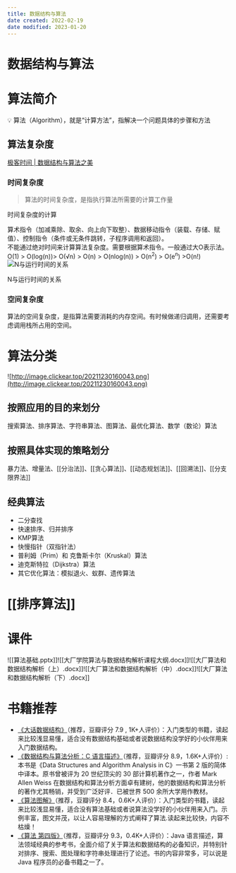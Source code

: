 ```yaml
---
title: 数据结构与算法
date created: 2022-02-19
date modified: 2023-01-20
---
```


# 数据结构与算法

# 算法简介

<aside> 💡 算法（Algorithm），就是“计算方法”，指解决一个问题具体的步骤和方法

</aside>

## 算法复杂度

[极客时间 | 数据结构与算法之美](https://book.clickear.top/01-%E6%95%B0%E6%8D%AE%E7%BB%93%E6%9E%84%E4%B8%8E%E7%AE%97%E6%B3%95%E4%B9%8B%E7%BE%8E/02-%E5%85%A5%E9%97%A8%E7%AF%87%20(4%E8%AE%B2)/03%E4%B8%A8%E5%A4%8D%E6%9D%82%E5%BA%A6%E5%88%86%E6%9E%90%EF%BC%88%E4%B8%8A%EF%BC%89%EF%BC%9A%E5%A6%82%E4%BD%95%E5%88%86%E6%9E%90%E3%80%81%E7%BB%9F%E8%AE%A1%E7%AE%97%E6%B3%95%E7%9A%84%E6%89%A7%E8%A1%8C%E6%95%88%E7%8E%87%E5%92%8C%E8%B5%84%E6%BA%90%E6%B6%88%E8%80%97%EF%BC%9F.html)

### 时间复杂度

> 算法的时间复杂度，是指执行算法所需要的计算工作量

时间复杂度的计算

算术指令（加减乘除、取余、向上向下取整）、数据移动指令（装载、存储、赋值）、控制指令（条件或无条件跳转，子程序调用和返回）。  
不能通过绝对时间来计算算法复杂度。需要根据算术指令。一般通过大O表示法。  
O(1) > O(log(n))> O(√n) > O(n) > O(nlog(n)) > O(n<sup>2</sup>) > O(e<sup>n</sup>) >O(n!)  
![N与运行时间的关系](http://image.clickear.top/20211230155933.png)

N与运行时间的关系

### 空间复杂度

算法的空间复杂度，是指算法需要消耗的内存空间。有时候做递归调用，还需要考虑调用栈所占用的空间。

# 算法分类

![http://image.clickear.top/20211230160043.png](http://image.clickear.top/20211230160043.png)

## 按照应用的目的来划分

搜索算法、排序算法、字符串算法、图算法、最优化算法、数学（数论）算法

## 按照具体实现的策略划分

暴力法、增量法、[[分治法]]、[[贪心算法]]、[[动态规划法]]、[[回溯法]]、[[分支限界法]]

## 经典算法

- 二分查找
- 快速排序、归并排序
- KMP算法
- 快慢指针（双指针法）
- 普利姆（Prim）和 克鲁斯卡尔（Kruskal）算法
- 迪克斯特拉（Dijkstra）算法
- 其它优化算法：模拟退火、蚁群、遗传算法

# [[排序算法]]

# 课件

![[算法基础.pptx]]![[大厂学院算法与数据结构解析课程大纲.docx]]![[大厂算法和数据结构解析（上）.docx]]![[大厂算法和数据结构解析（中）.docx]]![[大厂算法和数据结构解析（下）.docx]]

# 书籍推荐

- [《大话数据结构》](https://book.douban.com/subject/6424904/)（推荐，豆瓣评分 7.9 , 1K+人评价）：入门类型的书籍，读起来比较浅显易懂，适合没有数据结构基础或者说数据结构没学好的小伙伴用来入门数据结构。
- [《数据结构与算法分析：C 语言描述》](https://book.douban.com/subject/1139426/)（推荐，豆瓣评分 8.9，1.6K+人评价）:本书是《Data Structures and Algorithm Analysis in C》一书第 2 版的简体中译本。原书曾被评为 20 世纪顶尖的 30 部计算机著作之一，作者 Mark Allen Weiss 在数据结构和算法分析方面卓有建树，他的数据结构和算法分析的著作尤其畅销，并受到广泛好评．已被世界 500 余所大学用作教材。
- [《算法图解》](https://book.douban.com/subject/26979890/)（推荐，豆瓣评分 8.4，0.6K+人评价）：入门类型的书籍，读起来比较浅显易懂，适合没有算法基础或者说算法没学好的小伙伴用来入门。示例丰富，图文并茂，以让人容易理解的方式阐释了算法.读起来比较快，内容不枯燥！
- [《算法 第四版》](https://book.douban.com/subject/10432347/)（推荐，豆瓣评分 9.3，0.4K+人评价）：Java 语言描述，算法领域经典的参考书，全面介绍了关于算法和数据结构的必备知识，并特别针对排序、搜索、图处理和字符串处理进行了论述。书的内容非常多，可以说是 Java 程序员的必备书籍之一了。
